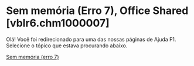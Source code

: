 
# Sem memória (Erro 7), Office Shared [vblr6.chm1000007]

Olá! Você foi redirecionado para uma das nossas páginas de Ajuda F1. Selecione o tópico que estava procurando abaixo.

[Sem memória (erro 7)](http://msdn.microsoft.com/library/b04a1604-738c-2425-1d4b-a5c595cd798d%28Office.15%29.aspx)

